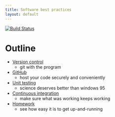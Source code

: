 ```yaml
---
title: Software best practices
layout: default
---
```


[![Build Status](https://travis-ci.org/fcooper8472/software_best_practices.svg?branch=master)](https://travis-ci.org/fcooper8472/software_best_practices)

# Outline
* [Version control](https://fcooper8472.github.io/software_best_practices/version_control)
  * git with the program
* [GitHub](https://fcooper8472.github.io/software_best_practices/github)
  * host your code securely and conveniently
* [Unit testing](https://fcooper8472.github.io/software_best_practices/unit_testing)
  * science deserves better than windows 95
* [Continuous integration](https://fcooper8472.github.io/software_best_practices/continuous_integration)
  * make sure what was working keeps working
* [Homework](https://fcooper8472.github.io/software_best_practices/homework)
  * see how easy it is to get up-and-running
